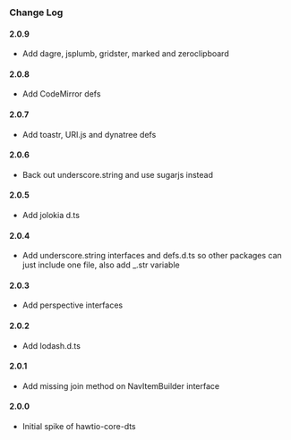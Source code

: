 ### Change Log

#### 2.0.9
* Add dagre, jsplumb, gridster, marked and zeroclipboard

#### 2.0.8
* Add CodeMirror defs

#### 2.0.7
* Add toastr, URI.js and dynatree defs

#### 2.0.6
* Back out underscore.string and use sugarjs instead

#### 2.0.5
* Add jolokia d.ts

#### 2.0.4
* Add underscore.string interfaces and defs.d.ts so other packages can just include one file, also add _.str variable

#### 2.0.3
* Add perspective interfaces

#### 2.0.2
* Add lodash.d.ts

#### 2.0.1
* Add missing join method on NavItemBuilder interface

#### 2.0.0
* Initial spike of hawtio-core-dts
